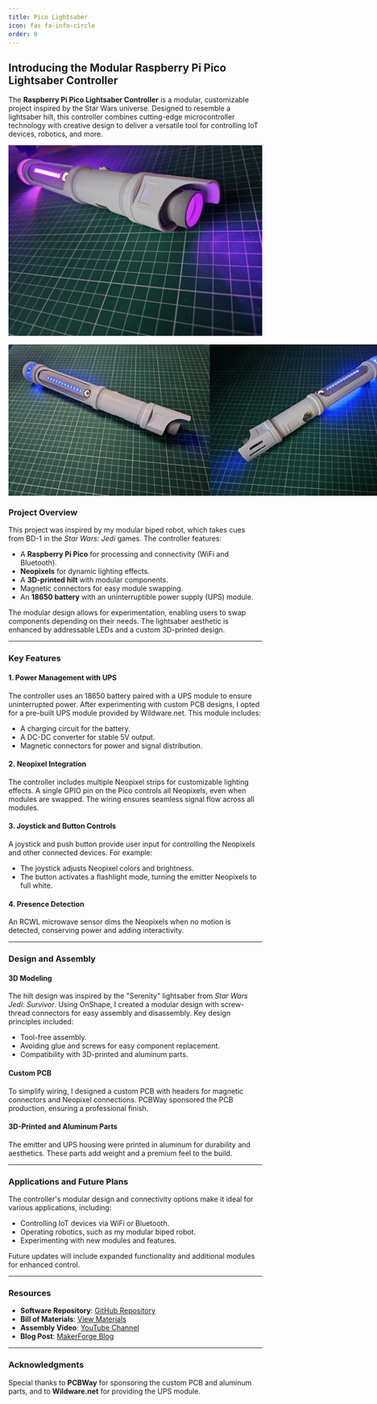 ```yaml
---
title: Pico Lightsaber
icon: fas fa-info-circle
order: 0
---
```


## Introducing the Modular Raspberry Pi Pico Lightsaber Controller

The **Raspberry Pi Pico Lightsaber Controller** is a modular, customizable project inspired by the Star Wars universe. Designed to resemble a lightsaber hilt, this controller combines cutting-edge microcontroller technology with creative design to deliver a versatile tool for controlling IoT devices, robotics, and more.


![Lightsaber](/assets/img/pages/lightsaber/project_lightsaber.jpg)

<div style="display: flex; justify-content: space-between;">
  <img src="/assets/img/pages/lightsaber/project_lightsaber1.jpg" height="300"/>
  <img src="/assets/img/pages/lightsaber/project_lightsaber2.jpg" height="300"/>
  <img src="/assets/img/pages/lightsaber/project_lightsaber3.jpg" height="300"/>
  <img src="/assets/img/pages/lightsaber/project_lightsaber4.jpg" height="300"/>
  <img src="/assets/img/pages/lightsaber/project_lightsaber5.jpg" height="300"/>
</div>

### Project Overview

This project was inspired by my modular biped robot, which takes cues from BD-1 in the *Star Wars: Jedi* games. The controller features:

- A **Raspberry Pi Pico** for processing and connectivity (WiFi and Bluetooth).
- **Neopixels** for dynamic lighting effects.
- A **3D-printed hilt** with modular components.
- Magnetic connectors for easy module swapping.
- An **18650 battery** with an uninterruptible power supply (UPS) module.

The modular design allows for experimentation, enabling users to swap components depending on their needs. The lightsaber aesthetic is enhanced by addressable LEDs and a custom 3D-printed design.

---

### Key Features

#### 1. **Power Management with UPS**
The controller uses an 18650 battery paired with a UPS module to ensure uninterrupted power. After experimenting with custom PCB designs, I opted for a pre-built UPS module provided by Wildware.net. This module includes:

- A charging circuit for the battery.
- A DC-DC converter for stable 5V output.
- Magnetic connectors for power and signal distribution.

#### 2. **Neopixel Integration**
The controller includes multiple Neopixel strips for customizable lighting effects. A single GPIO pin on the Pico controls all Neopixels, even when modules are swapped. The wiring ensures seamless signal flow across all modules.

#### 3. **Joystick and Button Controls**
A joystick and push button provide user input for controlling the Neopixels and other connected devices. For example:

- The joystick adjusts Neopixel colors and brightness.
- The button activates a flashlight mode, turning the emitter Neopixels to full white.

#### 4. **Presence Detection**
An RCWL microwave sensor dims the Neopixels when no motion is detected, conserving power and adding interactivity.

---

### Design and Assembly

#### **3D Modeling**
The hilt design was inspired by the "Serenity" lightsaber from *Star Wars Jedi: Survivor*. Using OnShape, I created a modular design with screw-thread connectors for easy assembly and disassembly. Key design principles included:

- Tool-free assembly.
- Avoiding glue and screws for easy component replacement.
- Compatibility with 3D-printed and aluminum parts.

#### **Custom PCB**
To simplify wiring, I designed a custom PCB with headers for magnetic connectors and Neopixel connections. PCBWay sponsored the PCB production, ensuring a professional finish.

#### **3D-Printed and Aluminum Parts**
The emitter and UPS housing were printed in aluminum for durability and aesthetics. These parts add weight and a premium feel to the build.

---

### Applications and Future Plans

The controller's modular design and connectivity options make it ideal for various applications, including:

- Controlling IoT devices via WiFi or Bluetooth.
- Operating robotics, such as my modular biped robot.
- Experimenting with new modules and features.

Future updates will include expanded functionality and additional modules for enhanced control.

---

### Resources

- **Software Repository**: [GitHub Repository](https://github.com/makerforgetech/pico-controller)
- **Bill of Materials**: [View Materials](https://github.com/makerforgetech/pico-controller?tab=readme-ov-file#bill-of-materials)
- **Assembly Video**: [YouTube Channel](https://www.youtube.com/@DanMakesThings/shorts)
- **Blog Post**: [MakerForge Blog](/posts/raspberry-pi-pico-controller/)

---

### Acknowledgments

Special thanks to **PCBWay** for sponsoring the custom PCB and aluminum parts, and to **Wildware.net** for providing the UPS module.
